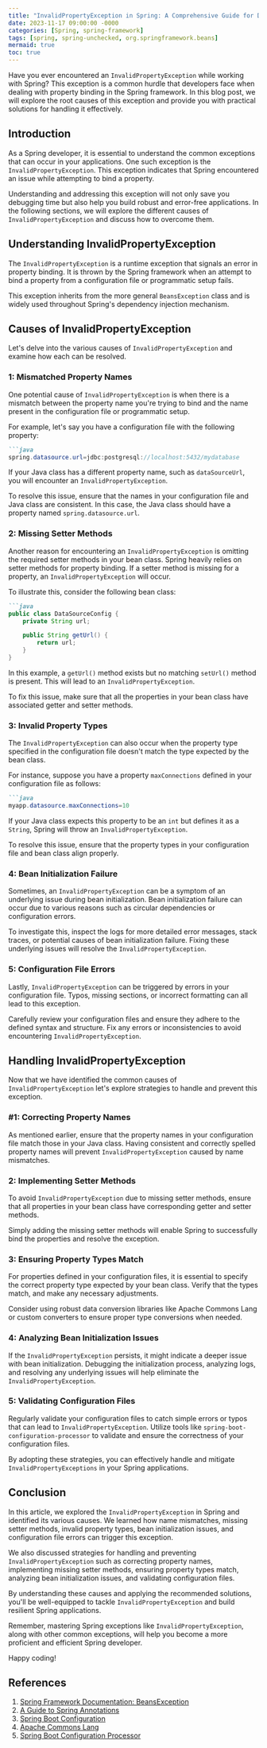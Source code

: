 ```yaml
---
title: "InvalidPropertyException in Spring: A Comprehensive Guide for Developers"
date: 2023-11-17 09:00:00 -0000
categories: [Spring, spring-framework]
tags: [spring, spring-unchecked, org.springframework.beans]
mermaid: true
toc: true
---
```



Have you ever encountered an `InvalidPropertyException` while working with Spring? This exception is a common hurdle that developers face when dealing with property binding in the Spring framework. In this blog post, we will explore the root causes of this exception and provide you with practical solutions for handling it effectively.

## Introduction

As a Spring developer, it is essential to understand the common exceptions that can occur in your applications. One such exception is the `InvalidPropertyException`. This exception indicates that Spring encountered an issue while attempting to bind a property.

Understanding and addressing this exception will not only save you debugging time but also help you build robust and error-free applications. In the following sections, we will explore the different causes of `InvalidPropertyException` and discuss how to overcome them.

## Understanding InvalidPropertyException

The `InvalidPropertyException` is a runtime exception that signals an error in property binding. It is thrown by the Spring framework when an attempt to bind a property from a configuration file or programmatic setup fails.

This exception inherits from the more general `BeansException` class and is widely used throughout Spring's dependency injection mechanism.

## Causes of InvalidPropertyException

Let's delve into the various causes of `InvalidPropertyException` and examine how each can be resolved.

### 1: Mismatched Property Names

One potential cause of `InvalidPropertyException` is when there is a mismatch between the property name you're trying to bind and the name present in the configuration file or programmatic setup.

For example, let's say you have a configuration file with the following property:

```markdown
```java
spring.datasource.url=jdbc:postgresql://localhost:5432/mydatabase
```

If your Java class has a different property name, such as `dataSourceUrl`, you will encounter an `InvalidPropertyException`.

To resolve this issue, ensure that the names in your configuration file and Java class are consistent. In this case, the Java class should have a property named `spring.datasource.url`.

### 2: Missing Setter Methods

Another reason for encountering an `InvalidPropertyException` is omitting the required setter methods in your bean class. Spring heavily relies on setter methods for property binding. If a setter method is missing for a property, an `InvalidPropertyException` will occur.

To illustrate this, consider the following bean class:

```markdown
```java
public class DataSourceConfig {
    private String url;

    public String getUrl() {
        return url;
    }
}
```

In this example, a `getUrl()` method exists but no matching `setUrl()` method is present. This will lead to an `InvalidPropertyException`.

To fix this issue, make sure that all the properties in your bean class have associated getter and setter methods.

### 3: Invalid Property Types

The `InvalidPropertyException` can also occur when the property type specified in the configuration file doesn't match the type expected by the bean class.

For instance, suppose you have a property `maxConnections` defined in your configuration file as follows:

```markdown
```java
myapp.datasource.maxConnections=10
```

If your Java class expects this property to be an `int` but defines it as a `String`, Spring will throw an `InvalidPropertyException`.

To resolve this issue, ensure that the property types in your configuration file and bean class align properly.

### 4: Bean Initialization Failure

Sometimes, an `InvalidPropertyException` can be a symptom of an underlying issue during bean initialization. Bean initialization failure can occur due to various reasons such as circular dependencies or configuration errors.

To investigate this, inspect the logs for more detailed error messages, stack traces, or potential causes of bean initialization failure. Fixing these underlying issues will resolve the `InvalidPropertyException`.

### 5: Configuration File Errors

Lastly, `InvalidPropertyException` can be triggered by errors in your configuration file. Typos, missing sections, or incorrect formatting can all lead to this exception.

Carefully review your configuration files and ensure they adhere to the defined syntax and structure. Fix any errors or inconsistencies to avoid encountering `InvalidPropertyException`.

## Handling InvalidPropertyException

Now that we have identified the common causes of `InvalidPropertyException` let's explore strategies to handle and prevent this exception.

### #1: Correcting Property Names

As mentioned earlier, ensure that the property names in your configuration file match those in your Java class. Having consistent and correctly spelled property names will prevent `InvalidPropertyException` caused by name mismatches.

### 2: Implementing Setter Methods

To avoid `InvalidPropertyException` due to missing setter methods, ensure that all properties in your bean class have corresponding getter and setter methods.

Simply adding the missing setter methods will enable Spring to successfully bind the properties and resolve the exception.

### 3: Ensuring Property Types Match

For properties defined in your configuration files, it is essential to specify the correct property type expected by your bean class. Verify that the types match, and make any necessary adjustments.

Consider using robust data conversion libraries like Apache Commons Lang or custom converters to ensure proper type conversions when needed.

### 4: Analyzing Bean Initialization Issues

If the `InvalidPropertyException` persists, it might indicate a deeper issue with bean initialization. Debugging the initialization process, analyzing logs, and resolving any underlying issues will help eliminate the `InvalidPropertyException`.

### 5: Validating Configuration Files

Regularly validate your configuration files to catch simple errors or typos that can lead to `InvalidPropertyException`. Utilize tools like `spring-boot-configuration-processor` to validate and ensure the correctness of your configuration files.

By adopting these strategies, you can effectively handle and mitigate `InvalidPropertyExceptions` in your Spring applications.

## Conclusion

In this article, we explored the `InvalidPropertyException` in Spring and identified its various causes. We learned how name mismatches, missing setter methods, invalid property types, bean initialization issues, and configuration file errors can trigger this exception.

We also discussed strategies for handling and preventing `InvalidPropertyException` such as correcting property names, implementing missing setter methods, ensuring property types match, analyzing bean initialization issues, and validating configuration files.

By understanding these causes and applying the recommended solutions, you'll be well-equipped to tackle `InvalidPropertyException` and build resilient Spring applications.

Remember, mastering Spring exceptions like `InvalidPropertyException`, along with other common exceptions, will help you become a more proficient and efficient Spring developer.

Happy coding!

## References

1. [Spring Framework Documentation: BeansException](https://docs.spring.io/spring-framework/docs/current/javadoc-api/org/springframework/beans/BeansException.html)
2. [A Guide to Spring Annotations](https://www.baeldung.com/spring-annotations-guide)
3. [Spring Boot Configuration](https://docs.spring.io/spring-boot/docs/current/reference/html/application-configuration.html)
4. [Apache Commons Lang](https://commons.apache.org/proper/commons-lang/)
5. [Spring Boot Configuration Processor](https://docs.spring.io/spring-boot/docs/current/reference/html/appendix-configuration-metadata.html)

